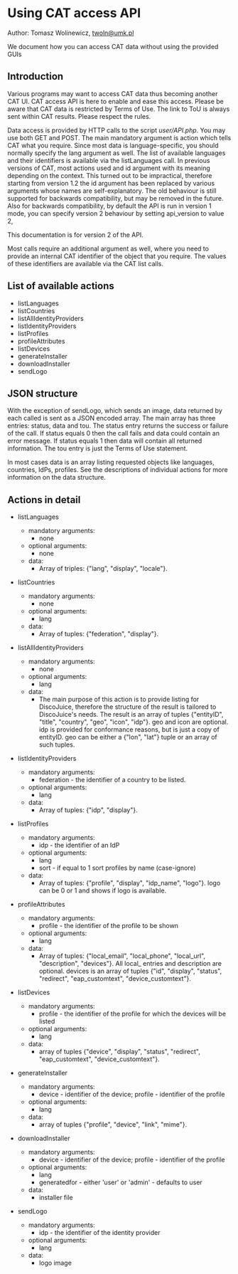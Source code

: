 Using CAT access API
======================
Author: Tomasz Wolinewicz, twoln@umk.pl

We document how you can access CAT data without using the provided GUIs

Introduction
------------

Various programs may want to access CAT data thus becoming another CAT UI.
CAT access API is here to enable and ease this access. Please be aware that CAT
data is restricted by Terms of Use. The link to ToU is always sent within CAT results.
Please respect the rules.

Data access is provided by HTTP calls to the script <em>user/API.php</em>. You may use both GET and POST.
The main mandatory argument is <emphasis>action</emphasis> which tells CAT what you require.
Since most data is language-specific, you should normally specify
the <emphasis>lang</emphasis> argument as well.
The list of available languages and their identifiers is available via
the <emphasis>listLanguages</emphasis> call.
In previous versions of CAT, most actions used and <emphasis>id</emphasis> argument with its meaning
depending on the context. This turned out to be impractical, therefore starting from version 1.2
the <emphasis>id</emphasis> argument has been replaced by various arguments whose names are self-explanatory.
The old behaviour is still supported for backwards compatibility, but may be removed in the future.
Also for backwards compatibility, by default the API is run in version 1 mode, you can specify version 2 behaviour
by setting api_version to value 2,

This documentation is for version 2 of the API.

Most calls require an additional argument as well, where you need to provide
an internal CAT identifier of the object that you require. The values of these identifiers
are available via the CAT list calls.

List of available actions
-------------------------
* listLanguages
* listCountries
* listAllIdentityProviders
* listIdentityProviders
* listProfiles
* profileAttributes
* listDevices
* generateInstaller
* downloadInstaller
* sendLogo

JSON structure
--------------

With the exception of sendLogo, which sends an image, data returned by each called is sent as a JSON encoded array.
The main array has three entries: <emphasis>status</emphasis>, <emphasis>data</emphasis> and <emphasis>tou</emphasis>.
The <emphasis>status</emphasis> entry returns the success or failure of the call. If <emphasis>status</emphasis> equals <emphasis>0</emphasis> then the call fails and <emphasis>data</emphasis> could contain an error message. If <emphasis>status</emphasis> equals <emphasis>1</emphasis> then <emphasis>data</emphasis> will contain all returned information.
The <emphasis>tou</emphasis> entry is just the Terms of Use statement.

In most cases <emphasis>data</emphasis> is an array listing requested objects like languages, countries, IdPs, profiles. See the descriptions of individual actions for more information on the <emphasis>data</emphasis> structure.

Actions in detail
-----------------

* listLanguages
  - mandatory arguments:
    + none
  - optional arguments:
    + none
  - data:
    + Array of triples: {"lang", "display", "locale"}.

* listCountries
  - mandatory arguments:
    + none
  - optional arguments:
    + lang
  - data:
    + Array of tuples: {"federation", "display"}.
* listAllIdentityProviders
  - mandatory arguments:
    + none
  - optional arguments:
    + lang
  - data:
    + The main purpose of this action is to provide listing for DiscoJuice, therefore
      the structure of the result is tailored to DiscoJuice's needs.
      The result is an array of tuples {"entityID", "title", "country", "geo", "icon", "idp"}.
      <emphasis>geo</emphasis> and <emphasis>icon</emphasis> are optional. <emphasis>idp</emphasis>
      is provided for conformance reasons, but is just a copy of <emphasis>entityID</emphasis>.
      <emphasis>geo</emphasis> can be either a {"lon", "lat"} tuple or an array of such tuples.

* listIdentityProviders
  - mandatory arguments:
    + federation - the identifier of a country to be listed.
  - optional arguments:
    + lang
  - data:
    + Array of tuples: {"idp", "display"}.

* listProfiles
    - mandatory arguments:
      + idp - the identifier of an IdP
    - optional arguments:
      + lang
      + sort - if equal to 1 sort profiles by name (case-ignore)
    - data:
      + Array of tuples: {"profile", "display", "idp_name", "logo"}.
      <emphasis>logo</emphasis> can be <emphasis>0</emphasis> or <emphasis>1</emphasis> and
      shows if logo is available.

* profileAttributes
    - mandatory arguments:
      + profile - the identifier of the profile to be shown
    - optional arguments:
      + lang
    - data:
      + Array of tuples: {"local_email", "local_phone", "local_url", "description", "devices"}.
      All <emphasis>local_</emphasis> entries  and <emphasis>description</emphasis> are optional.
      <emphasis>devices</emphasis> is an array of tuples {"id", "display", "status", "redirect",
      "eap_customtext", "device_customtext"}.
* listDevices
    - mandatory arguments:
      + profile - the identifier of the profile for which the devices will be listed
    - optional arguments:
      + lang
    - data:
      + array of tuples {"device", "display", "status", "redirect", "eap_customtext", "device_customtext"}.
* generateInstaller
    - mandatory arguments:
      + device - identifier of the device; profile - identifier of the profile
    - optional arguments:
      + lang
    - data:
      + array of tuples {"profile", "device", "link", "mime"}.
* downloadInstaller
    - mandatory arguments:
      + device - identifier of the device; profile - identifier of the profile
    - optional arguments:
      + lang
      + generatedfor - either 'user' or 'admin' - defaults to user
    - data:
      + installer file
* sendLogo
    - mandatory arguments:
      + idp - the identifier of the identity provider
    - optional arguments:
      + lang
    - data:
      + logo image
